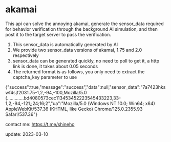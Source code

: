 # akamai
This api can solve the annoying akamai, generate the sensor_data required for behavior verification through the background AI simulation, and then post it to the target server to pass the verification.

1. This sensor_data is automatically generated by AI
2. We provide two sensor_data versions of akamai, 1.75 and 2.0 respectively
3. sensor_data can be generated quickly, no need to poll to get it, a http link is done, it takes about 0.05 seconds
4. The returned format is as follows, you only need to extract the captcha_key parameter to use

{"success":true,"message":"success","data":null,"sensor_data":"7a7423hkswf4sjf2031.75-1,2,-94,-100,Mozilla/5.0 (.............bd4080573cec113453452223545433223,33-1,2,-94,-121,;24;16;2","ua":"Mozilla/5.0 (Windows NT 10.0; Win64; x64) AppleWebKit/537.36 (KHTML, like Gecko) Chrome/125.0.2355.93 Safari/537.36"}

contact me: https://t.me/shineho

update: 2023-03-10
